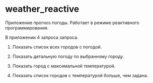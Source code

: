 # weather_reactive

Приложение прогноз погоды. Работает в режиме реактивного программирования.

В приложении 4 запроса запроса.

1. Показать список всех городов с погодой.

2. Показать детальную погоду по выбранному городу.

3. Показать город с максимальной температурой.

4. Показать список городов с температурой больше, чем задана.